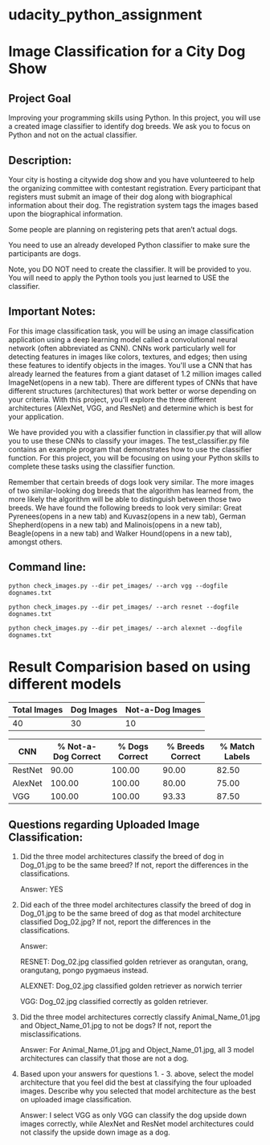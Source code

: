 # udacity_python_assignment

# Image Classification for a City Dog Show
## Project Goal
Improving your programming skills using Python.
In this project, you will use a created image classifier to identify dog breeds. We ask you to focus on Python and not on the actual classifier.

## Description:
Your city is hosting a citywide dog show and you have volunteered to help the organizing committee with contestant registration. Every participant that registers must submit an image of their dog along with biographical information about their dog. The registration system tags the images based upon the biographical information.

Some people are planning on registering pets that aren’t actual dogs.

You need to use an already developed Python classifier to make sure the participants are dogs.

Note, you DO NOT need to create the classifier. It will be provided to you. You will need to apply the Python tools you just learned to USE the classifier.

## Important Notes:
For this image classification task, you will be using an image classification application using a deep learning model called a convolutional neural network (often abbreviated as CNN). CNNs work particularly well for detecting features in images like colors, textures, and edges; then using these features to identify objects in the images. You'll use a CNN that has already learned the features from a giant dataset of 1.2 million images called ImageNet(opens in a new tab). There are different types of CNNs that have different structures (architectures) that work better or worse depending on your criteria. With this project, you'll explore the three different architectures (AlexNet, VGG, and ResNet) and determine which is best for your application.

We have provided you with a classifier function in classifier.py that will allow you to use these CNNs to classify your images. The test_classifier.py file contains an example program that demonstrates how to use the classifier function. For this project, you will be focusing on using your Python skills to complete these tasks using the classifier function.

Remember that certain breeds of dogs look very similar. The more images of two similar-looking dog breeds that the algorithm has learned from, the more likely the algorithm will be able to distinguish between those two breeds. We have found the following breeds to look very similar: Great Pyrenees(opens in a new tab) and Kuvasz(opens in a new tab), German Shepherd(opens in a new tab) and Malinois(opens in a new tab), Beagle(opens in a new tab) and Walker Hound(opens in a new tab), amongst others.

## Command line:
`python check_images.py --dir pet_images/ --arch vgg --dogfile dognames.txt`

`python check_images.py --dir pet_images/ --arch resnet --dogfile dognames.txt`

`python check_images.py --dir pet_images/ --arch alexnet --dogfile dognames.txt`

# Result Comparision based on using different models
| Total Images | Dog Images | Not-a-Dog Images |
|--------------|------------|-------------------|
| 40           | 30         | 10                |

| CNN       | % Not-a-Dog Correct | % Dogs Correct | % Breeds Correct | % Match Labels |
|-----------|----------------------|----------------|------------------|-----------------|
| RestNet   |   90.00              |      100.00    |    90.00         |    82.50        |
| AlexNet   |    100.00            |     100.00     |    80.00         |     75.00       |
| VGG       |    100.00            |     100.00     |     93.33        |     87.50     |
		
## Questions regarding Uploaded Image Classification:

1. Did the three model architectures classify the breed of dog in Dog_01.jpg to be the same breed? If not, report the differences in the classifications.

    Answer:  YES


2. Did each of the three model architectures classify the breed of dog in Dog_01.jpg to be the same breed of dog as that model architecture classified Dog_02.jpg? If not, report the differences in the classifications.

    Answer: 

    RESNET: 
    Dog_02.jpg classified golden retriever  as  orangutan, orang, orangutang, pongo pygmaeus instead.

    ALEXNET:
    Dog_02.jpg classified golden retriever  as norwich terrier

    VGG:
    Dog_02.jpg  classified correctly as golden retriever. 

3. Did the three model architectures correctly classify Animal_Name_01.jpg and Object_Name_01.jpg to not be dogs? If not, report the misclassifications.

    Answer: 
    For Animal_Name_01.jpg and Object_Name_01.jpg, all 3 model architectures can classify that those are not a dog. 

4. Based upon your answers for questions 1. - 3. above, select the model architecture that you feel did the best at classifying the four uploaded images. Describe why you selected that model architecture as the best on uploaded image classification.

    Answer:
    I select VGG as
    only VGG can classify the dog upside down images correctly, while AlexNet and ResNet model architectures could not classify the upside down image as a dog.
